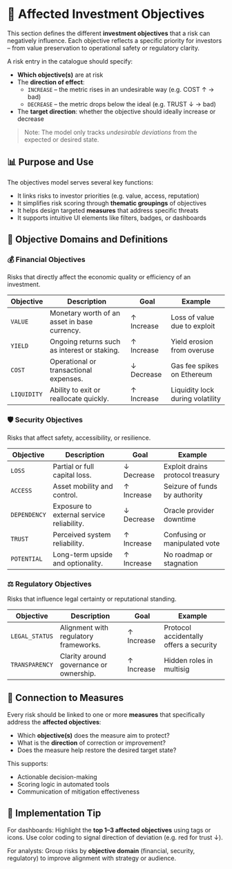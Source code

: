 # 🎯 Affected Investment Objectives

This section defines the different **investment objectives** that a risk can negatively influence. Each objective reflects a specific priority for investors – from value preservation to operational safety or regulatory clarity.

A risk entry in the catalogue should specify:

- **Which objective(s)** are at risk
- The **direction of effect**:
  - `INCREASE` – the metric rises in an undesirable way (e.g. COST ↑ → bad)
  - `DECREASE` – the metric drops below the ideal (e.g. TRUST ↓ → bad)
- The **target direction**: whether the objective should ideally increase or decrease

> Note: The model only tracks *undesirable deviations* from the expected or desired state.

## 📊 Purpose and Use

The objectives model serves several key functions:

- It links risks to investor priorities (e.g. value, access, reputation)
- It simplifies risk scoring through **thematic groupings** of objectives
- It helps design targeted **measures** that address specific threats
- It supports intuitive UI elements like filters, badges, or dashboards

## 🧩 Objective Domains and Definitions

### 💰 Financial Objectives  
Risks that directly affect the economic quality or efficiency of an investment.

| Objective   | Description | Goal      | Example |
|-------------|-------------|-----------|---------|
| `VALUE`     | Monetary worth of an asset in base currency. | ↑ Increase | Loss of value due to exploit |
| `YIELD`     | Ongoing returns such as interest or staking. | ↑ Increase | Yield erosion from overuse |
| `COST`      | Operational or transactional expenses. | ↓ Decrease | Gas fee spikes on Ethereum |
| `LIQUIDITY` | Ability to exit or reallocate quickly. | ↑ Increase | Liquidity lock during volatility |

### 🛡 Security Objectives  
Risks that affect safety, accessibility, or resilience.

| Objective    | Description | Goal      | Example |
|--------------|-------------|-----------|---------|
| `LOSS`       | Partial or full capital loss. | ↓ Decrease | Exploit drains protocol treasury |
| `ACCESS`     | Asset mobility and control. | ↑ Increase | Seizure of funds by authority |
| `DEPENDENCY` | Exposure to external service reliability. | ↓ Decrease | Oracle provider downtime |
| `TRUST`      | Perceived system reliability. | ↑ Increase | Confusing or manipulated vote |
| `POTENTIAL`  | Long-term upside and optionality. | ↑ Increase | No roadmap or stagnation |

### ⚖️ Regulatory Objectives  
Risks that influence legal certainty or reputational standing.

| Objective      | Description | Goal      | Example |
|----------------|-------------|-----------|---------|
| `LEGAL_STATUS` | Alignment with regulatory frameworks. | ↑ Increase | Protocol accidentally offers a security |
| `TRANSPARENCY` | Clarity around governance or ownership. | ↑ Increase | Hidden roles in multisig |

## 🔁 Connection to Measures

Every risk should be linked to one or more **measures** that specifically address the **affected objectives**:

- Which **objective(s)** does the measure aim to protect?
- What is the **direction** of correction or improvement?
- Does the measure help restore the desired target state?

This supports:

- Actionable decision-making  
- Scoring logic in automated tools  
- Communication of mitigation effectiveness

## 📌 Implementation Tip

For dashboards: Highlight the **top 1–3 affected objectives** using tags or icons. Use color coding to signal direction of deviation (e.g. red for trust ↓).

For analysts: Group risks by **objective domain** (financial, security, regulatory) to improve alignment with strategy or audience.

